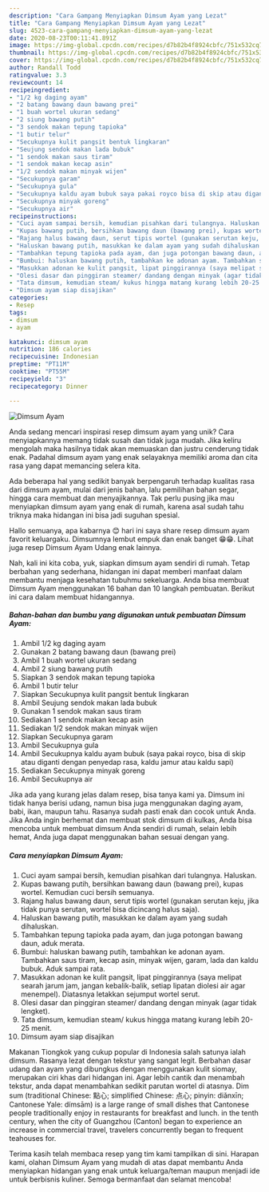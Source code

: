 ```yaml
---
description: "Cara Gampang Menyiapkan Dimsum Ayam yang Lezat"
title: "Cara Gampang Menyiapkan Dimsum Ayam yang Lezat"
slug: 4523-cara-gampang-menyiapkan-dimsum-ayam-yang-lezat
date: 2020-08-23T00:11:41.891Z
image: https://img-global.cpcdn.com/recipes/d7b82b4f8924cbfc/751x532cq70/dimsum-ayam-foto-resep-utama.jpg
thumbnail: https://img-global.cpcdn.com/recipes/d7b82b4f8924cbfc/751x532cq70/dimsum-ayam-foto-resep-utama.jpg
cover: https://img-global.cpcdn.com/recipes/d7b82b4f8924cbfc/751x532cq70/dimsum-ayam-foto-resep-utama.jpg
author: Randall Todd
ratingvalue: 3.3
reviewcount: 14
recipeingredient:
- "1/2 kg daging ayam"
- "2 batang bawang daun bawang prei"
- "1 buah wortel ukuran sedang"
- "2 siung bawang putih"
- "3 sendok makan tepung tapioka"
- "1 butir telur"
- "Secukupnya kulit pangsit bentuk lingkaran"
- "Seujung sendok makan lada bubuk"
- "1 sendok makan saus tiram"
- "1 sendok makan kecap asin"
- "1/2 sendok makan minyak wijen"
- "Secukupnya garam"
- "Secukupnya gula"
- "Secukupnya kaldu ayam bubuk saya pakai royco bisa di skip atau diganti dengan penyedap rasa kaldu jamur atau kaldu sapi"
- "Secukupnya minyak goreng"
- "Secukupnya air"
recipeinstructions:
- "Cuci ayam sampai bersih, kemudian pisahkan dari tulangnya. Haluskan."
- "Kupas bawang putih, bersihkan bawang daun (bawang prei), kupas wortel. Kemudian cuci bersih semuanya."
- "Rajang halus bawang daun, serut tipis wortel (gunakan serutan keju, jika tidak punya serutan, wortel bisa dicincang halus saja)."
- "Haluskan bawang putih, masukkan ke dalam ayam yang sudah dihaluskan."
- "Tambahkan tepung tapioka pada ayam, dan juga potongan bawang daun, aduk merata."
- "Bumbui: haluskan bawang putih, tambahkan ke adonan ayam. Tambahkan saus tiram, kecap asin, minyak wijen, garam, lada dan kaldu bubuk. Aduk sampai rata."
- "Masukkan adonan ke kulit pangsit, lipat pinggirannya (saya melipat searah jarum jam, jangan kebalik-balik, setiap lipatan diolesi air agar menempel). Diatasnya letakkan sejumput wortel serut."
- "Olesi dasar dan pinggiran steamer/ dandang dengan minyak (agar tidak lengket)."
- "Tata dimsum, kemudian steam/ kukus hingga matang kurang lebih 20-25 menit."
- "Dimsum ayam siap disajikan"
categories:
- Resep
tags:
- dimsum
- ayam

katakunci: dimsum ayam 
nutrition: 186 calories
recipecuisine: Indonesian
preptime: "PT11M"
cooktime: "PT55M"
recipeyield: "3"
recipecategory: Dinner

---
```



![Dimsum Ayam](https://img-global.cpcdn.com/recipes/d7b82b4f8924cbfc/751x532cq70/dimsum-ayam-foto-resep-utama.jpg)

Anda sedang mencari inspirasi resep dimsum ayam yang unik? Cara menyiapkannya memang tidak susah dan tidak juga mudah. Jika keliru mengolah maka hasilnya tidak akan memuaskan dan justru cenderung tidak enak. Padahal dimsum ayam yang enak selayaknya memiliki aroma dan cita rasa yang dapat memancing selera kita.

Ada beberapa hal yang sedikit banyak berpengaruh terhadap kualitas rasa dari dimsum ayam, mulai dari jenis bahan, lalu pemilihan bahan segar, hingga cara membuat dan menyajikannya. Tak perlu pusing jika mau menyiapkan dimsum ayam yang enak di rumah, karena asal sudah tahu triknya maka hidangan ini bisa jadi suguhan spesial.

Hallo semuanya, apa kabarnya 😊 hari ini saya share resep dimsum ayam favorit keluargaku. Dimsumnya lembut empuk dan enak banget 😁😁. Lihat juga resep Dimsum Ayam Udang enak lainnya.


Nah, kali ini kita coba, yuk, siapkan dimsum ayam sendiri di rumah. Tetap berbahan yang sederhana, hidangan ini dapat memberi manfaat dalam membantu menjaga kesehatan tubuhmu sekeluarga. Anda bisa membuat Dimsum Ayam menggunakan 16 bahan dan 10 langkah pembuatan. Berikut ini cara dalam membuat hidangannya.

<!--inarticleads1-->

##### Bahan-bahan dan bumbu yang digunakan untuk pembuatan Dimsum Ayam:

1. Ambil 1/2 kg daging ayam
1. Gunakan 2 batang bawang daun (bawang prei)
1. Ambil 1 buah wortel ukuran sedang
1. Ambil 2 siung bawang putih
1. Siapkan 3 sendok makan tepung tapioka
1. Ambil 1 butir telur
1. Siapkan Secukupnya kulit pangsit bentuk lingkaran
1. Ambil Seujung sendok makan lada bubuk
1. Gunakan 1 sendok makan saus tiram
1. Sediakan 1 sendok makan kecap asin
1. Sediakan 1/2 sendok makan minyak wijen
1. Siapkan Secukupnya garam
1. Ambil Secukupnya gula
1. Ambil Secukupnya kaldu ayam bubuk (saya pakai royco, bisa di skip atau diganti dengan penyedap rasa, kaldu jamur atau kaldu sapi)
1. Sediakan Secukupnya minyak goreng
1. Ambil Secukupnya air


Jika ada yang kurang jelas dalam resep, bisa tanya kami ya. Dimsum ini tidak hanya berisi udang, namun bisa juga menggunakan daging ayam, babi, ikan, maupun tahu. Rasanya sudah pasti enak dan cocok untuk Anda. Jika Anda ingin berhemat dan membuat stok dimsum di kulkas, Anda bisa mencoba untuk membuat dimsum Anda sendiri di rumah, selain lebih hemat, Anda juga dapat menggunakan bahan sesuai dengan yang. 

<!--inarticleads2-->

##### Cara menyiapkan Dimsum Ayam:

1. Cuci ayam sampai bersih, kemudian pisahkan dari tulangnya. Haluskan.
1. Kupas bawang putih, bersihkan bawang daun (bawang prei), kupas wortel. Kemudian cuci bersih semuanya.
1. Rajang halus bawang daun, serut tipis wortel (gunakan serutan keju, jika tidak punya serutan, wortel bisa dicincang halus saja).
1. Haluskan bawang putih, masukkan ke dalam ayam yang sudah dihaluskan.
1. Tambahkan tepung tapioka pada ayam, dan juga potongan bawang daun, aduk merata.
1. Bumbui: haluskan bawang putih, tambahkan ke adonan ayam. Tambahkan saus tiram, kecap asin, minyak wijen, garam, lada dan kaldu bubuk. Aduk sampai rata.
1. Masukkan adonan ke kulit pangsit, lipat pinggirannya (saya melipat searah jarum jam, jangan kebalik-balik, setiap lipatan diolesi air agar menempel). Diatasnya letakkan sejumput wortel serut.
1. Olesi dasar dan pinggiran steamer/ dandang dengan minyak (agar tidak lengket).
1. Tata dimsum, kemudian steam/ kukus hingga matang kurang lebih 20-25 menit.
1. Dimsum ayam siap disajikan


Makanan Tiongkok yang cukup popular di Indonesia salah satunya ialah dimsum. Rasanya lezat dengan tekstur yang sangat legit. Berbahan dasar udang dan ayam yang dibungkus dengan menggunakan kulit siomay, merupakan ciri khas dari hidangan ini. Agar lebih cantik dan menambah tekstur, anda dapat menambahkan sedikit parutan wortel di atasnya. Dim sum (traditional Chinese: 點心; simplified Chinese: 点心; pinyin: diǎnxīn; Cantonese Yale: dímsām) is a large range of small dishes that Cantonese people traditionally enjoy in restaurants for breakfast and lunch. in the tenth century, when the city of Guangzhou (Canton) began to experience an increase in commercial travel, travelers concurrently began to frequent teahouses for. 

Terima kasih telah membaca resep yang tim kami tampilkan di sini. Harapan kami, olahan Dimsum Ayam yang mudah di atas dapat membantu Anda menyiapkan hidangan yang enak untuk keluarga/teman maupun menjadi ide untuk berbisnis kuliner. Semoga bermanfaat dan selamat mencoba!
